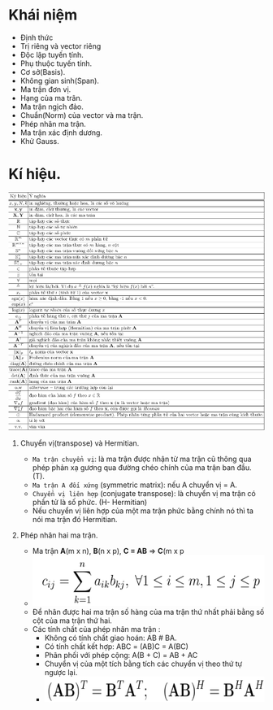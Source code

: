 # Khái niệm
+ Định thức
+ Trị riêng và vector riêng
+ Độc lập tuyến tính.
+ Phụ thuộc tuyến tính.
+ Cơ sở(Basis).
+ Không gian sinh(Span).
+ Ma trận đơn vị.
+ Hạng của ma trân.
+ Ma trận ngịch đảo.
+ Chuẩn(Norm) của vector và ma trận.
+ Phép nhân ma trận.
+ Ma trận xác định dương.
+ Khử Gauss.

# Kí hiệu.
![](image/Bang%20ki%20hieu.png)

1. Chuyển vị(transpose) và Hermitian.
   + `Ma trận chuyển vị`: là ma trận được nhận từ ma trận cũ thông qua phép phản xạ gương qua đường chéo chính 
   của ma trận ban đầu. (T).
   + `Ma trận A đối xứng` (symmetric matrix): nếu A chuyển vị = A.
   + `Chuyển vị liên hợp` (conjugate transpose): là chuyển vị ma trận có phần tử là số phức. (H- Hermitian)
   + Nếu chuyển vị liên hợp của một ma trận phức bằng chính nó thì ta nói ma trận đó Hermitian.

2. Phép nhân hai ma trận.
   + Ma trận **A**(m x n), **B**(n x p), **C = AB** => **C**(m x p
   +  <img src="image/Nhan%20hai%20ma%20tran.png" alt="drawing" width="500" height="100"/>
   + Để nhân được hai ma trận số hàng của ma trận thứ nhất phải bằng số cột của ma trận thứ hai.
   + Các tính chất của phép nhân ma trận :
     + Không có tính chất giao hoán: AB # BA.
     + Có tính chất kết hợp: ABC = (AB)C = A(BC)
     + Phân phối với phép cộng: A(B + C) = AB + AC
     + Chuyển vị của một tích bằng tích các chuyển vị theo thứ tự ngược lại.
     + <img src="image/Tich_chuyen_vi.png" alt="drawing" width="500" height="50"/>